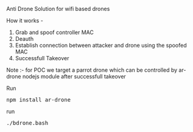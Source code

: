 Anti Drone Solution for wifi based drones

How it works - 
1) Grab and spoof controller MAC
2) Deauth
3) Establish connection between attacker and drone using the spoofed MAC
4) Successfull Takeover

Note :- for POC we target a parrot drone which can be controlled by ar-drone nodejs module after successfull takeover

Run <pre>npm install ar-drone</pre> 

run <pre>./bdrone.bash </pre>
